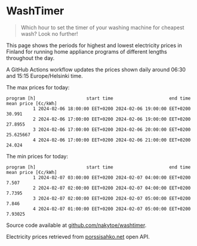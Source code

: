 
# WashTimer

> Which hour to set the timer of your washing machine for cheapest wash? Look no further!

This page shows the periods for highest and lowest electricity prices in Finland 
for running home appliance programs of different lengths throughout the day. 

A GitHub Actions workflow updates the prices shown daily around 06:30 and 15:15 Europe/Helsinki time.

The max prices for today:

	program [h]                   start time                     end time mean price [€c/kWh]
	          1 2024-02-06 18:00:00 EET+0200 2024-02-06 19:00:00 EET+0200              30.991
	          2 2024-02-06 17:00:00 EET+0200 2024-02-06 19:00:00 EET+0200             27.8955
	          3 2024-02-06 17:00:00 EET+0200 2024-02-06 20:00:00 EET+0200           25.625667
	          4 2024-02-06 17:00:00 EET+0200 2024-02-06 21:00:00 EET+0200              24.024

The min prices for today:

	program [h]                   start time                     end time mean price [€c/kWh]
	          1 2024-02-07 03:00:00 EET+0200 2024-02-07 04:00:00 EET+0200               7.507
	          2 2024-02-07 02:00:00 EET+0200 2024-02-07 04:00:00 EET+0200              7.7395
	          3 2024-02-07 02:00:00 EET+0200 2024-02-07 05:00:00 EET+0200               7.846
	          4 2024-02-07 01:00:00 EET+0200 2024-02-07 05:00:00 EET+0200             7.93025


Source code available at [github.com/nakytoe/washtimer](https://github.com/nakytoe/washtimer).

Electricity prices retrieved from [porssisahko.net](https://porssisahko.net/api) open API.

